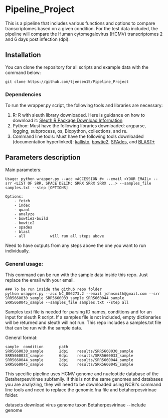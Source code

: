 # Pipeline_Project

This is a pipeline that includes various functions and options to compare transcriptomes based on a given condition. For the test data included, the pipeline will compare the Human cytomegalovirus (HCMV) transcriptomes 2 and 6 days post infection (dpi).

## Installation
You can clone the repository for all scripts and example data with the command below:
```
git clone https://github.com/tjensen15/Pipeline_Project
```
### Dependencies
To run the wrapper.py script, the following tools and libraries are necessary:

1. R: R with sleuth library downloaded. Here is guidance on how to download it: [Sleuth R Package Download Information](https://pachterlab.github.io/sleuth/download)
2. Python: Must have the following libraries downloaded: argparse, logging, subprocess, os, Biopython, collections, and re. 
3. Command line tools: Must have the following tools downloaded (documentation hyperlinked): [kallisto](https://pachterlab.github.io/kallisto/download), [bowtie2](https://github.com/BenLangmead/bowtie2), [SPAdes](https://github.com/ablab/spades?tab=readme-ov-file), and [BLAST+](https://blast.ncbi.nlm.nih.gov/doc/blast-help/downloadblastdata.html)

## Parameters description
Main parameters:
```
Usage: python wrapper.py --acc <ACCESSION #> --email <YOUR EMAIL> --srr <LIST OF SRR, SPACE DELIM: SRRX SRRX SRRX ...> --samples_file samples.txt --step [OPTIONS]

Options:
    - fetch
    - index
    - quant
    - analyze
    - bowtie2-build
    - bowtie2
    - spades
    - blast
    - all           will run all steps above

```
Need to have outputs from any steps above the one you want to run individually.

### General usage:
This command can be run with the sample data inside this repo. Just replace the email with your email.
```
### To be run inside the github repo folder
python wrapper.py --acc NC_006273.2 --email johnsmith@gmail.com --srr SRR5660030_sample SRR5660033_sample SRR5660044_sample SRR5660045_sample --samples_file samples.txt --step all
```
Samples text file is needed for parsing ID names, conditions and for an input for sleuth R script. If a samples file is not included, empty dictionaries will be returned and sleuth will not run. This repo includes a samples.txt file that can be run with the sample data.

General format:
```
sample  condition       path
SRR5660030_sample       2dpi    results/SRR5660030_sample
SRR5660033_sample       6dpi    results/SRR5660033_sample
SRR5660044_sample       2dpi    results/SRR5660044_sample
SRR5660045_sample       6dpi    results/SRR5660045_sample
```
This specific pipeline uses HCMV genome and nucleotide database of the Betaherpesvirinae subfamily. If this is not the same genomes and databases you are analyzing, they will need to be downloaded using NCBI's command line tools and need to replace the genomic.fna file and betaherpesvirinae folder.

datasets download virus genome taxon Betaherpesvirinae --include genome